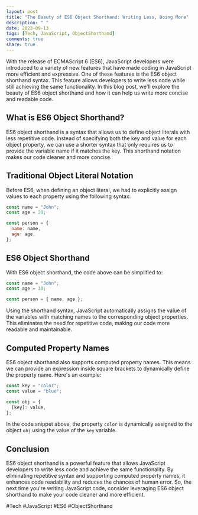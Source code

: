 ```yaml
---
layout: post
title: "The Beauty of ES6 Object Shorthand: Writing Less, Doing More"
description: " "
date: 2023-09-13
tags: [Tech, JavaScript, ObjectShorthand]
comments: true
share: true
---
```


With the release of ECMAScript 6 (ES6), JavaScript developers were introduced to a variety of new features that have made coding in JavaScript more efficient and expressive. One of these features is the ES6 object shorthand syntax. This feature allows developers to write less code while still achieving the same functionality. In this blog post, we'll explore the beauty of ES6 object shorthand and how it can help us write more concise and readable code.

## What is ES6 Object Shorthand?

ES6 object shorthand is a syntax that allows us to define object literals with less repetitive code. Instead of specifying both the key and value for each object property, we can use a shorter syntax that only requires us to provide the variable name if it matches the key. This shorthand notation makes our code cleaner and more concise.

## Traditional Object Literal Notation

Before ES6, when defining an object literal, we had to explicitly assign values to each property using the following syntax:

```javascript
const name = "John";
const age = 30;

const person = {
  name: name,
  age: age,
};
```

## ES6 Object Shorthand

With ES6 object shorthand, the code above can be simplified to:

```javascript
const name = "John";
const age = 30;

const person = { name, age };
```

Using the shorthand syntax, JavaScript automatically assigns the value of the variables with matching names to the corresponding object properties. This eliminates the need for repetitive code, making our code more readable and maintainable.

## Computed Property Names

ES6 object shorthand also supports computed property names. This means we can provide an expression inside square brackets to dynamically define the property name. Here's an example:

```javascript
const key = "color";
const value = "blue";

const obj = {
  [key]: value,
};
```

In the code snippet above, the property `color` is dynamically assigned to the object `obj` using the value of the `key` variable.

## Conclusion

ES6 object shorthand is a powerful feature that allows JavaScript developers to write less code and achieve the same functionality. By eliminating repetitive syntax and supporting computed property names, it enhances code readability and reduces the chances of human error. So, the next time you're writing JavaScript code, consider leveraging ES6 object shorthand to make your code cleaner and more efficient.

#Tech #JavaScript #ES6 #ObjectShorthand